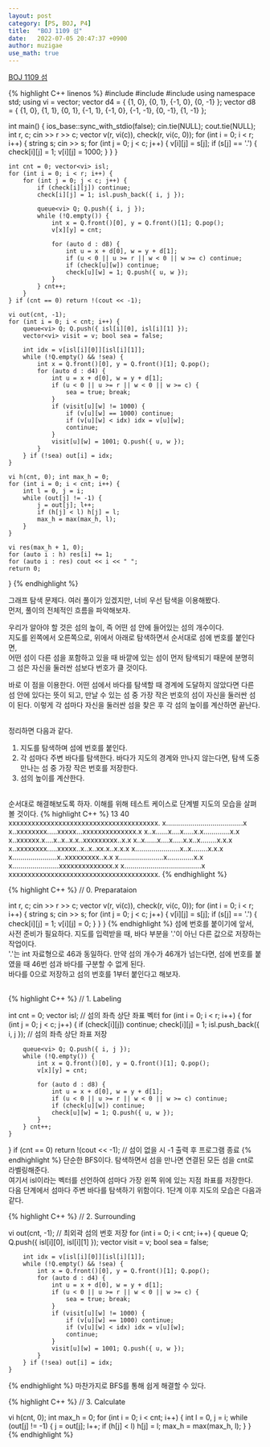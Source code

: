```yaml
---
layout: post
category: [PS, BOJ, P4]
title:  "BOJ 1109 섬"
date:   2022-07-05 20:47:37 +0900
author: muzigae
use_math: true
---
```

[BOJ 1109 섬](https://www.acmicpc.net/problem/1109)

{% highlight C++ linenos %}
#include <iostream>
#include <queue>
#include <string>
using namespace std;
using vi = vector<int>;
vector<vi> d4 = { {1, 0}, {0, 1}, {-1, 0}, {0, -1} };
vector<vi> d8 = { {1, 0}, {1, 1}, {0, 1}, {-1, 1}, {-1, 0}, {-1, -1}, {0, -1}, {1, -1} };

int main() {
	ios_base::sync_with_stdio(false); cin.tie(NULL); cout.tie(NULL);
	int r, c; cin >> r >> c;
	vector<vi> v(r, vi(c)), check(r, vi(c, 0));
	for (int i = 0; i < r; i++) {
		string s; cin >> s;
		for (int j = 0; j < c; j++) {
			v[i][j] = s[j];
			if (s[j] == '.') {
				check[i][j] = 1;
				v[i][j] = 1000;
			}
		}
	}

	int cnt = 0; vector<vi> isl;
	for (int i = 0; i < r; i++) {
		for (int j = 0; j < c; j++) {
			if (check[i][j]) continue;
			check[i][j] = 1; isl.push_back({ i, j });

			queue<vi> Q; Q.push({ i, j });
			while (!Q.empty()) {
				int x = Q.front()[0], y = Q.front()[1]; Q.pop();
				v[x][y] = cnt;

				for (auto d : d8) {
					int u = x + d[0], w = y + d[1];
					if (u < 0 || u >= r || w < 0 || w >= c) continue;
					if (check[u][w]) continue;
					check[u][w] = 1; Q.push({ u, w });
				}
			} cnt++;
		}
	} if (cnt == 0) return !(cout << -1);
	
	vi out(cnt, -1);
	for (int i = 0; i < cnt; i++) {
		queue<vi> Q; Q.push({ isl[i][0], isl[i][1] });
		vector<vi> visit = v; bool sea = false;

		int idx = v[isl[i][0]][isl[i][1]];
		while (!Q.empty() && !sea) {
			int x = Q.front()[0], y = Q.front()[1]; Q.pop();
			for (auto d : d4) {
				int u = x + d[0], w = y + d[1];
				if (u < 0 || u >= r || w < 0 || w >= c) {
					sea = true; break;
				}
				if (visit[u][w] != 1000) {
					if (v[u][w] == 1000) continue;
					if (v[u][w] < idx) idx = v[u][w];
					continue;
				}
				visit[u][w] = 1001; Q.push({ u, w });
			}
		} if (!sea) out[i] = idx;
	}

	vi h(cnt, 0); int max_h = 0;
	for (int i = 0; i < cnt; i++) {
		int l = 0, j = i;
		while (out[j] != -1) {
			j = out[j]; l++;
			if (h[j] < l) h[j] = l;
			max_h = max(max_h, l);
		}
	}

	vi res(max_h + 1, 0);
	for (auto i : h) res[i] += 1;
	for (auto i : res) cout << i << " ";
	return 0;
}
{% endhighlight %}

그래프 탐색 문제다. 여러 풀이가 있겠지만, 너비 우선 탐색을 이용해봤다.<br>
먼저, 풀이의 전체적인 흐름을 파악해보자.<br>

우리가 알아야 할 것은 섬의 높이, 즉 어떤 섬 안에 들어있는 섬의 개수이다.<br>
지도를 왼쪽에서 오른쪽으로, 위에서 아래로 탐색하면서 순서대로 섬에 번호를 붙인다면,<br>
어떤 섬이 다른 섬을 포함하고 있을 때 바깥에 있는 섬이 먼저 탐색되기 때문에 분명히 그 섬은 자신을 둘러싼 섬보다 번호가 클 것이다.<br>

바로 이 점을 이용한다. 어떤 섬에서 바다를 탐색할 때 경계에 도달하지 않았다면 다른 섬 안에 있다는 뜻이 되고, 만날 수 있는 섬 중 가장 작은 번호의 섬이 자신을 둘러싼 섬이 된다. 이렇게 각 섬마다 자신을 둘러싼 섬을 찾은 후 각 섬의 높이를 계산하면 끝난다.<br><br>

정리하면 다음과 같다.
1. 지도를 탐색하며 섬에 번호를 붙인다.
2. 각 섬마다 주변 바다를 탐색한다. 바다가 지도의 경계와 만나지 않는다면, 탐색 도중 만나는 섬 중 가장 작은 번호를 저장한다.
3. 섬의 높이를 계산한다.

<br>순서대로 해결해보도록 하자. 이해를 위해 테스트 케이스로 단계별 지도의 모습을 살펴볼 것이다.
{% highlight C++ %}
13 40
xxxxxxxxxxxxxxxxxxxxxxxxxxxxxxxxxxxxxxx.
x......................................x
x..xxxxxxxx.....xxxxx...xxxxxxxxxxxxxx.x
x..x......x....x.....x.x.............x.x
x..xxxxxx.x....x..x..x.x..xxxxxxxxx..x.x
x..x......x....x.....x.x..x........x.x.x
x..xxxxxxxx.....xxxxx..x..x..xx.x..x.x.x
x......................x..x........x.x.x
x......................x..xxxxxxxxx..x.x
x......................x.............x.x
x.......................xxxxxxxxxxxxxx.x
x......................................x
xxxxxxxxxxxxxxxxxxxxxxxxxxxxxxxxxxxxxxx.
{% endhighlight %}

{% highlight C++ %}
// 0. Preparataion

int r, c; cin >> r >> c;
vector<vi> v(r, vi(c)), check(r, vi(c, 0));
for (int i = 0; i < r; i++) {
	string s; cin >> s;
	for (int j = 0; j < c; j++) {
		v[i][j] = s[j];
		if (s[j] == '.') {
			check[i][j] = 1;
			v[i][j] = 0;
		}
	}
}
{% endhighlight %}
섬에 번호를 붙이기에 앞서, 사전 준비가 필요하다. 지도를 입력받을 때, 바다 부분을 '.'이 아닌 다른 값으로 저장하는 작업이다.<br>
'.'는 int 자료형으로 46과 동일하다. 만약 섬의 개수가 46개가 넘는다면, 섬에 번호를 붙였을 때 46번 섬과 바다를 구분할 수 없게 된다.<br>
바다를 0으로 저장하고 섬의 번호를 1부터 붙인다고 해보자.<br><br>

{% highlight C++ %}
// 1. Labeling 

int cnt = 0; vector<vi> isl; // 섬의 좌측 상단 좌표 벡터
for (int i = 0; i < r; i++) {
	for (int j = 0; j < c; j++) {
		if (check[i][j]) continue;
		check[i][j] = 1; isl.push_back({ i, j }); // 섬의 좌측 상단 좌표 저장

		queue<vi> Q; Q.push({ i, j });
		while (!Q.empty()) {
			int x = Q.front()[0], y = Q.front()[1]; Q.pop();
			v[x][y] = cnt;

			for (auto d : d8) {
				int u = x + d[0], w = y + d[1];
				if (u < 0 || u >= r || w < 0 || w >= c) continue;
				if (check[u][w]) continue;
				check[u][w] = 1; Q.push({ u, w });
			}
		} cnt++;
	}
} if (cnt == 0) return !(cout << -1); // 섬이 없을 시 -1 출력 후 프로그램 종료
{% endhighlight %}
단순한 BFS이다. 탐색하면서 섬을 만나면 연결된 모든 섬을 cnt로 라벨링해준다.<br>
여기서 isl이라는 벡터를 선언하여 섬마다 가장 왼쪽 위에 있는 지점 좌표를 저장한다.<br>
다음 단계에서 섬마다 주변 바다를 탐색하기 위함이다. 1단계 이후 지도의 모습은 다음과 같다.<br>

{% highlight C++ %}
// 2. Surrounding

vi out(cnt, -1); // 최외곽 섬의 번호 저장
	for (int i = 0; i < cnt; i++) {
		queue<vi> Q; Q.push({ isl[i][0], isl[i][1] });
		vector<vi> visit = v; bool sea = false;

		int idx = v[isl[i][0]][isl[i][1]];
		while (!Q.empty() && !sea) {
			int x = Q.front()[0], y = Q.front()[1]; Q.pop();
			for (auto d : d4) {
				int u = x + d[0], w = y + d[1];
				if (u < 0 || u >= r || w < 0 || w >= c) {
					sea = true; break;
				}
				if (visit[u][w] != 1000) {
					if (v[u][w] == 1000) continue;
					if (v[u][w] < idx) idx = v[u][w];
					continue;
				}
				visit[u][w] = 1001; Q.push({ u, w });
			}
		} if (!sea) out[i] = idx;
	}
{% endhighlight %}
마찬가지로 BFS를 통해 쉽게 해결할 수 있다. 

{% highlight C++ %}
// 3. Calculate

vi h(cnt, 0); int max_h = 0;
	for (int i = 0; i < cnt; i++) {
		int l = 0, j = i;
		while (out[j] != -1) {
			j = out[j]; l++;
			if (h[j] < l) h[j] = l;
			max_h = max(max_h, l);
		}
	}
{% endhighlight %}